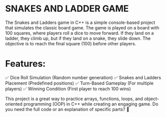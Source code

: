 # SNAKES AND LADDER GAME
The Snakes and Ladders game in C++ is a simple console-based project that simulates the classic board game. The game is played on a board with 100 squares, where players roll a dice to move forward. If they land on a ladder, they climb up, but if they land on a snake, they slide down. The objective is to reach the final square (100) before other players.

# Features:
✅ Dice Roll Simulation (Random number generation)
✅ Snakes and Ladders Placement (Predefined positions)
✅ Turn-Based Gameplay (For multiple players)
✅ Winning Condition (First player to reach 100 wins)

This project is a great way to practice arrays, functions, loops, and object-oriented programming (OOP) in C++ while creating an engaging game. Do you need the full code or an explanation of specific parts? 🚀
